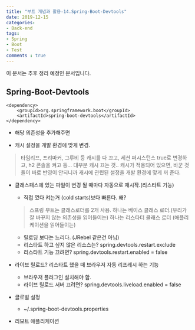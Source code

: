 ```yaml
---
title: "부트 개념과 활용-14.Spring-Boot-Devtools"
date: 2019-12-15
categories:
- Back-end
tags:
- Spring 
- Boot
- Test
comments : true
---
```


이 문서는 추후 정리 예정인 문서입니다.

## Spring-Boot-Devtools
~~~
<dependency>
    <groupId>org.springframework.boot</groupId>
    <artifactId>spring-boot-devtools</artifactId>
</dependency>
~~~
- 해당 의존성을 추가해주면

- 캐시 설정을 개발 환경에 맞게 변경.
>타임리프, 프리마커, 그루비 등 캐시를 다 끄고, 세션 퍼시스턴스 true로 변경하고, h2 콘솔을 켜고 등... 
대부분 캐시 끄는 것.. 
캐시가 적용되어 있으면, 바꾼 것들이 바로 반영이 안되니까 캐시에 관련된 설정을 개발 환경에 맞게 꺼 준다.

- 클래스패스에 있는 파일이 변경 될 때마다 자동으로 재시작.(리스타트 기능)
  - 직접 껐다 켜는거 (cold starts)보다 빠른다. 왜?
  >스프링 부트는 클래스로더를 2개 사용. 
  하나는 베이스 클래스 로더.(우리가 잘 바꾸지 않는 의존성을 읽어들이는)
  하나는 리스타터 클래스 로더 (애플리케이션을 읽어들이는)
  
  - 릴로딩 보다는 느리다. (JRebel 같은건 아님)
  - 리스타트 하고 싶지 않은 리소스는? spring.devtools.restart.exclude
  - 리스타트 기능 끄려면? spring.devtools.restart.enabled = false


- 라이브 릴로드? 리스타트 했을 때 브라우저 자동 리프레시 하는 기능
  - 브라우저 플러그인 설치해야 함.
  - 라이브 릴로드 서버 끄려면? spring.devtools.liveload.enabled = false

- 글로벌 설정
  - ~/.spring-boot-devtools.properties

- 리모트 애플리케이션



